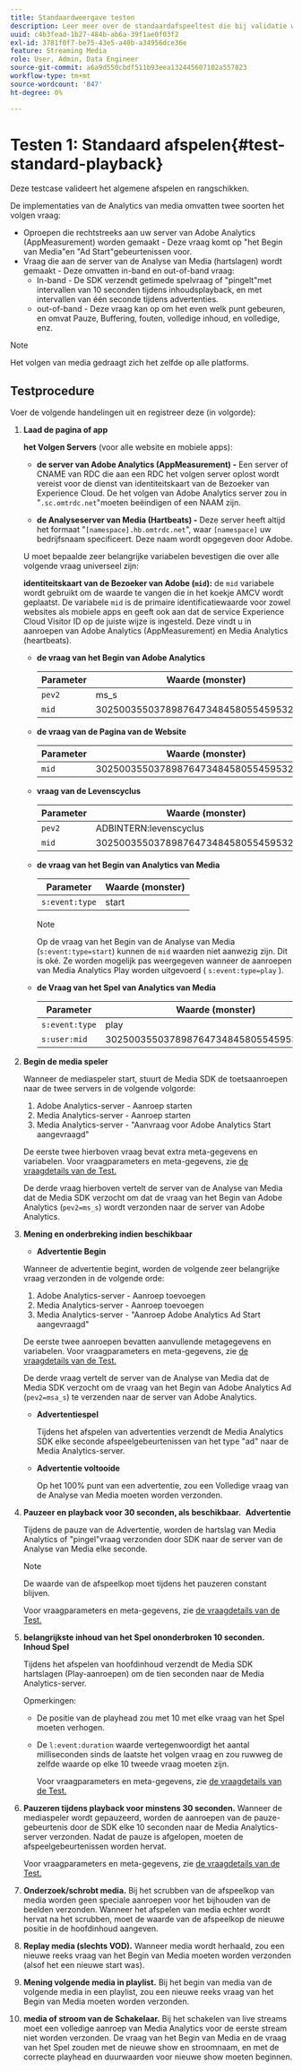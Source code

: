 ```yaml
---
title: Standaardweergave testen
description: Leer meer over de standaardafspeeltest die bij validatie wordt gebruikt.
uuid: c4b3fead-1b27-484b-ab6a-39f1ae0f03f2
exl-id: 3781f0f7-be75-43e5-a40b-a34956dce36e
feature: Streaming Media
role: User, Admin, Data Engineer
source-git-commit: a6a9d550cbdf511b93eea132445607102a557823
workflow-type: tm+mt
source-wordcount: '847'
ht-degree: 0%

---
```


# Testen 1: Standaard afspelen{#test-standard-playback}

Deze testcase valideert het algemene afspelen en rangschikken.

De implementaties van de Analytics van media omvatten twee soorten het volgen vraag:
* Oproepen die rechtstreeks aan uw server van Adobe Analytics (AppMeasurement) worden gemaakt - Deze vraag komt op &quot;het Begin van Media&quot;en &quot;Ad Start&quot;gebeurtenissen voor.
* Vraag die aan de server van de Analyse van Media (hartslagen) wordt gemaakt - Deze omvatten in-band en out-of-band vraag:
   * In-band - De SDK verzendt getimede spelvraag of &quot;pingelt&quot;met intervallen van 10 seconden tijdens inhoudsplayback, en met intervallen van één seconde tijdens advertenties.
   * out-of-band - Deze vraag kan op om het even welk punt gebeuren, en omvat Pauze, Buffering, fouten, volledige inhoud, en volledige, enz.

>[!NOTE]
>Het volgen van media gedraagt zich het zelfde op alle platforms.

## Testprocedure

Voer de volgende handelingen uit en registreer deze (in volgorde):

1. **Laad de pagina of app**

   **het Volgen Servers** (voor alle website en mobiele apps):

   * **de server van Adobe Analytics (AppMeasurement) -** Een server of CNAME van RDC die aan een RDC het volgen server oplost wordt vereist voor de dienst van identiteitskaart van de Bezoeker van Experience Cloud. De het volgen van Adobe Analytics server zou in &quot;`.sc.omtrdc.net`&quot;moeten beëindigen of een NAAM zijn.

   * **de Analyseserver van Media (Hartbeats) -** Deze server heeft altijd het formaat &quot;`[namespace].hb.omtrdc.net`&quot;, waar `[namespace]` uw bedrijfsnaam specificeert. Deze naam wordt opgegeven door Adobe.

   U moet bepaalde zeer belangrijke variabelen bevestigen die over alle volgende vraag universeel zijn:

   **identiteitskaart van de Bezoeker van Adobe (`mid`):** de `mid` variabele wordt gebruikt om de waarde te vangen die in het koekje AMCV wordt geplaatst. De variabele `mid` is de primaire identificatiewaarde voor zowel websites als mobiele apps en geeft ook aan dat de service Experience Cloud Visitor ID op de juiste wijze is ingesteld. Deze vindt u in aanroepen van Adobe Analytics (AppMeasurement) en Media Analytics (heartbeats).

   * **de vraag van het Begin van Adobe Analytics**

     | Parameter | Waarde (monster) |
     |---|---|
     | `pev2` | ms_s |
     | `mid` | 30250035503789876473484580554595324209 |

   * **de vraag van de Pagina van de Website**

     | Parameter | Waarde (monster) |
     |---|---|
     | `mid` | 30250035503789876473484580554595324209 |

   * **vraag van de Levenscyclus**

     | Parameter | Waarde (monster) |
     |---|---|
     | `pev2` | ADBINTERN:levenscyclus |
     | `mid` | 30250035503789876473484580554595324209 |

   * **de vraag van het Begin van Analytics van Media**

     | Parameter | Waarde (monster) |
     |---|---|
     | `s:event:type` | start |

     >[!NOTE]
     >
     >Op de vraag van het Begin van de Analyse van Media (`s:event:type=start`) kunnen de `mid` waarden niet aanwezig zijn. Dit is oké. Ze worden mogelijk pas weergegeven wanneer de aanroepen van Media Analytics Play worden uitgevoerd ( `s:event:type=play` ).

   * **de Vraag van het Spel van Analytics van Media**

     | Parameter | Waarde (monster) |
     |---|---|
     | `s:event:type` | play |
     | `s:user:mid` | 30250035503789876473484580554595324209 |

1. **Begin de media speler**

   Wanneer de mediaspeler start, stuurt de Media SDK de toetsaanroepen naar de twee servers in de volgende volgorde:

   1. Adobe Analytics-server - Aanroep starten
   1. Media Analytics-server - Aanroep starten
   1. Media Analytics-server - &quot;Aanvraag voor Adobe Analytics Start aangevraagd&quot;

   De eerste twee hierboven vraag bevat extra meta-gegevens en variabelen. Voor vraagparameters en meta-gegevens, zie [ de vraagdetails van de Test.](/help/legacy/validation/test-call-details.md#start-the-media-player)

   De derde vraag hierboven vertelt de server van de Analyse van Media dat de Media SDK verzocht om dat de vraag van het Begin van Adobe Analytics (`pev2=ms_s`) wordt verzonden naar de server van Adobe Analytics.

1. **Mening en onderbreking indien beschikbaar**

   * **Advertentie Begin**

   Wanneer de advertentie begint, worden de volgende zeer belangrijke vraag verzonden in de volgende orde:

   1. Adobe Analytics-server - Aanroep toevoegen
   1. Media Analytics-server - Aanroep toevoegen
   1. Media Analytics-server - &quot;Aanroep Adobe Analytics Ad Start aangevraagd&quot;

   De eerste twee aanroepen bevatten aanvullende metagegevens en variabelen. Voor vraagparameters en meta-gegevens, zie [ de vraagdetails van de Test.](/help/legacy/validation/test-call-details.md#view-ad-playback)

   De derde vraag vertelt de server van de Analyse van Media dat de Media SDK verzocht om de vraag van het Begin van Adobe Analytics Ad (`pev2=msa_s`) te verzenden naar de server van Adobe Analytics.

   * **Advertentiespel**

     Tijdens het afspelen van advertenties verzendt de Media Analytics SDK elke seconde afspeelgebeurtenissen van het type &quot;ad&quot; naar de Media Analytics-server.

   * **Advertentie voltooide**

     Op het 100% punt van een advertentie, zou een Volledige vraag van de Analyse van Media moeten worden verzonden.

1. **Pauzeer en playback voor 30 seconden, als beschikbaar.**  **Advertentie**

   Tijdens de pauze van de Advertentie, worden de hartslag van Media Analytics of &quot;pingel&quot;vraag verzonden door SDK naar de server van de Analyse van Media elke seconde.

   >[!NOTE]
   >
   >De waarde van de afspeelkop moet tijdens het pauzeren constant blijven.

   Voor vraagparameters en meta-gegevens, zie [ de vraagdetails van de Test.](/help/legacy/validation/test-call-details.md#ma-ad-pause-call)

1. **belangrijkste inhoud van het Spel ononderbroken 10 seconden.**  **Inhoud Spel**

   Tijdens het afspelen van hoofdinhoud verzendt de Media SDK hartslagen (Play-aanroepen) om de tien seconden naar de Media Analytics-server.

   Opmerkingen:

   * De positie van de playhead zou met 10 met elke vraag van het Spel moeten verhogen.
   * De `l:event:duration` waarde vertegenwoordigt het aantal milliseconden sinds de laatste het volgen vraag en zou ruwweg de zelfde waarde op elke 10 tweede vraag moeten zijn.

     Voor vraagparameters en meta-gegevens, zie [ de vraagdetails van de Test.](/help/legacy/validation/test-call-details.md#play-main-content)

1. **Pauzeren tijdens playback voor minstens 30 seconden.** Wanneer de mediaspeler wordt gepauzeerd, worden de aanroepen van de pauze-gebeurtenis door de SDK elke 10 seconden naar de Media Analytics-server verzonden. Nadat de pauze is afgelopen, moeten de afspeelgebeurtenissen worden hervat.

   Voor vraagparameters en meta-gegevens, zie [ de vraagdetails van de Test.](/help/legacy/validation/test-call-details.md#pause-main-content)

1. **Onderzoek/schrobt media.** Bij het scrubben van de afspeelkop van media worden geen speciale aanroepen voor het bijhouden van de beelden verzonden. Wanneer het afspelen van media echter wordt hervat na het scrubben, moet de waarde van de afspeelkop de nieuwe positie in de hoofdinhoud aangeven.

1. **Replay media (slechts VOD).** Wanneer media wordt herhaald, zou een nieuwe reeks vraag van het Begin van Media moeten worden verzonden (alsof het een nieuwe start was).

1. **Mening volgende media in playlist.** Bij het begin van media van de volgende media in een playlist, zou een nieuwe reeks vraag van het Begin van Media moeten worden verzonden.

1. **media of stroom van de Schakelaar.** Bij het schakelen van live streams moet een volledige aanroep van Media Analytics voor de eerste stream niet worden verzonden. De vraag van het Begin van Media en de vraag van het Spel zouden met de nieuwe show en stroomnaam, en met de correcte playhead en duurwaarden voor nieuwe show moeten beginnen.

